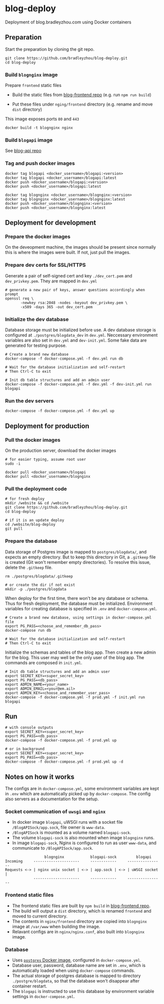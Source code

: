 # blog-deploy
Deployment of blog.bradleyzhou.com using Docker containers


## Preparation
Start the preparation by cloning the git repo.
```
git clone https://github.com/bradleyzhou/blog-deploy.git
cd blog-deploy
```

### Build `blognginx` image
Prepare `frontend` static files
- Build the static files from [blog-frontend repo](https://github.com/bradleyzhou/blog-frontend) (e.g. run `npm run build`)
* Put these files under `nging/frontend` directory (e.g. rename and move `dist` directory)

This image exposes ports `80` and `443`
```
docker build -t blognginx nginx
```

### Build `blogapi` image
See [blog-api repo](https://github.com/bradleyzhou/blog-api)

### Tag and push docker images
```
docker tag blogapi <docker_username>/blogapi:<version>
docker tag blogapi <docker_username>/blogapi:latest
docker push <docker_username>/blogapi:<version>
docker push <docker_username>/blogapi:latest

docker tag blognginx <docker_username>/blognginx:<version>
docker tag blognginx <docker_username>/blognginx:latest
docker push <docker_username>/blognginx:<version>
docker push <docker_username>/blognginx:latest
```

## Deployment for development
### Prepare the docker images
On the deveopment machine, the images should be present since normally this is where the images were built. If not, just pull the images.

### Prepare dev certs for SSL/HTTPS
Generate a pair of self-signed cert and key `./dev_cert.pem` and `dev_privkey.pem`. They are mapped in `dev.yml`
```
# generate a new pair of keys, answer questions accordingly when prompt
openssl req \
       -newkey rsa:2048 -nodes -keyout dev_privkey.pem \
       -x509 -days 365 -out dev_cert.pem
```

### Initialize the dev database
Database storage must be initialized before use. A dev database storage is configured at `./postgres/blogdata_dev` in `dev.yml`. Neccessary environment variables are also set in `dev.yml` and `dev-init.yml`. Some fake data are generated for testing purpose.
```
# Create a brand new database
docker-compose -f docker-compose.yml -f dev.yml run db

# Wait for the database initialization and self-restart
# Then Ctrl-C to exit

# Init db table structures and add an admin user
docker-compose -f docker-compose.yml -f dev.yml -f dev-init.yml run blogapi
```

### Run the dev servers
```
docker-compose -f docker-compose.yml -f dev.yml up
```

## Deployment for production
### Pull the docker images
On the production server, download the docker images
```
# for easier typing, assume root user
sudo -i

docker pull <docker_username>/blogapi
docker pull <docker_username>/blognginx
```

### Pull the deployment code
```
# for fresh deploy
mkdir /website && cd /website
git clone https://github.com/bradleyzhou/blog-deploy.git
cd blog-deploy

# if it is an update deploy
cd /website/blog-deploy
git pull
```

### Prepare the database
Data storage of Postgres image is mapped to `postgres/blogdata/`, and expects an empty directory. But to keep this directory in Git, a `.gitkeep` file is created (Git won't remember empty directories). To resolve this issue, delete the `.gitkeep` file.
```
rm ./postgres/blogdata/.gitkeep

# or create the dir if not exist
mkdir -p ./postgres/blogdata
```

When deploy for the first time, there won't be any database or schema. Thus for fresh deployment, the database must be initialized. Environment variables for creating database is specified in `.env` and `docker-compose.yml`.
```
# Create a brand new database, using settings in docker-compose.yml file
export PG_PASS=<choose_and_remember_db_pass>
docker-compose run db

# Wait for the database initialization and self-restart
# Then Ctrl-C to exit
```

Initialize the schemas and tables of the blog app. Then create a new admin for the blog. This user may well be the only user of the blog app. The commands are composed in `init.yml`.
```
# Init db table structures and add an admin user
export SECRET_KEY=<super_secret_key>
export PG_PASS=<db_pass>
export ADMIN_NAME=<your_name>
export ADMIN_EMAIL=<your@em.ail>
export ADMIN_KEY=<choose_and_remember_user_pass>
docker-compose -f docker-compose.yml -f prod.yml -f init.yml run blogapi
```

## Run
```
# with console outputs
export SECRET_KEY=<super_secret_key>
export PG_PASS=<db_pass>
docker-compose -f docker-compose.yml -f prod.yml up

# or in background
export SECRET_KEY=<super_secret_key>
export PG_PASS=<db_pass>
docker-compose -f docker-compose.yml -f prod.yml up -d
```

## Notes on how it works
The configs are in `docker-compose.yml`, some environment variables are kept in `.env` which are automatically picked up by `docker-compose`. The config also servers as a documentation for the setup.

### Socket communication of `uwsgi` and `nginx`
- In docker image `blogapi`, uWSGI runs with a socket file `/BlogAPISock/app.sock`, file owner is `www-data`.
- `/BlogAPISock` is mounted as a volume named `blogapi-sock`.
- The volume `blogapi-sock` is also mounted when image `blognginx` runs.
- In image `blogapi-sock`, Nginx is configured to run as user `www-data`, and communicate to `/BlogAPISock/app.sock`.

```
                  blognginx            blogapi-sock         blogapi
Incoming     ---------------------     ------------     ----------------
Requests <-> | nginx unix socket | <-> | app.sock | <-> | uWSGI socket |
             ---------------------     ------------     ----------------
```

### Frontend static files
- The frontend static files are built by `npm build` in [blog-frontend repo](https://github.com/bradleyzhou/blog-frontend).
- The build will output a `dist` directory, which is renamed `frontend` and moved to current directory.
- The contents in `nginx/frontend` directory are copied into `blognginx` image at `/var/www` when building the image.
- Relavant configs are in `nginx/nginx.conf`, also built into `blognginx` image.

### Database
- Uses [`postgres` Docker image](https://hub.docker.com/_/postgres/), configured in `docker-compose.yml`.
- Database user, password, database name are set in `.env`, which is automatically loaded when using `docker-compose` commands.
- The actual storage of postgres database is mapped to directory `./postgre/blogdata`, so that the database won't disappear after container restart.
- The `blogapi` is instructed to use this database by environment variable settings in `docker-compose.yml`.
